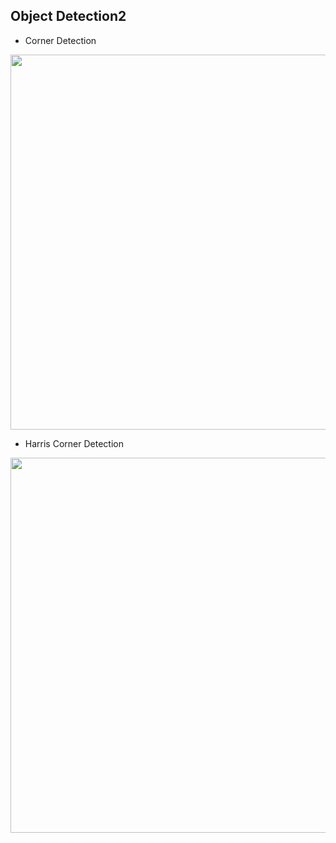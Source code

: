 ## Object Detection2

* Corner Detection

<img width=600 src="https://user-images.githubusercontent.com/44635266/62819386-87870100-bb8f-11e9-9664-1281c36f85e8.png">

* Harris Corner Detection

<img width=600 src="https://user-images.githubusercontent.com/44635266/62819387-87870100-bb8f-11e9-984a-50206007ed1b.png">
